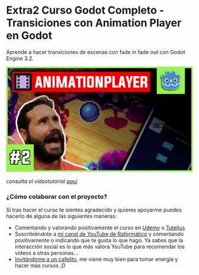 # Extra2 Curso Godot Completo - Transiciones con Animation Player en Godot
Aprende a hacer transiciones de escenas con fade in fade out con Godot Engine 3.2. 

![Extra2 Curso Godot Completo - Transiciones con Animation Player en Godot](../Thumbnails/extra2.png)

*consulta el videotutorial [aquí](https://www.youtube.com/watch?v=cd3kvIf8AoQ)*

### ¿Cómo colaborar con el proyecto?

Si tras hacer el curso te sientes agradecido y quieres apoyarme puedes hacerlo de alguna de las siguientes maneras:

- Comentando y valorando positivamente el curso en [Udemy](https://www.udemy.com/course/godot-3-primer-videojuego/) o [Tutellus](https://www.tutellus.com/tecnologia/videojuegos/haz-tu-primer-videojuego-con-godot-32-30039)
- Suscribiéndote a [mi canal de YouTube de Raformático](https://www.youtube.com/c/raformatico) y comentando positivamente o indicando que te gusta lo que hago. Ya sabes que la interacción social es lo que más valora YouTube para recomendar los vídeos a otras personas...
- [Invitándome a un cafelito](https://www.buymeacoffee.com/raformatico), me viene muy bien para tomar energía y hacer más cursos ;D